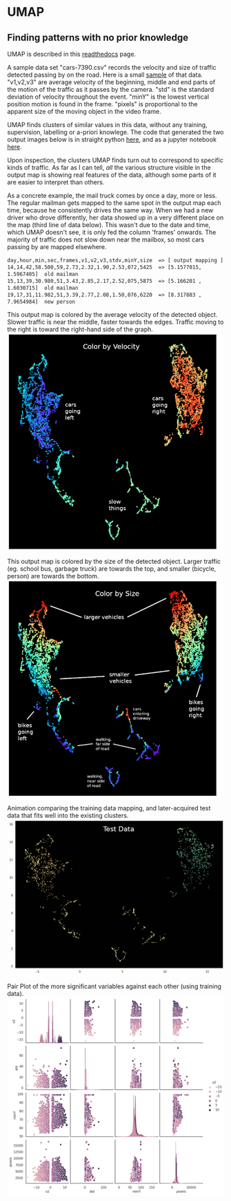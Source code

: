 # UMAP
## Finding patterns with no prior knowledge

UMAP is described in this [readthedocs](https://umap-learn.readthedocs.io/en/latest/parameters.html) page.

A sample data set "cars-7390.csv" records the velocity and size of traffic detected passing by on the road.
Here is a small [sample](https://github.com/jbeale1/UMAP/blob/main/cars_sample.csv) of that data.  "v1,v2,v3" are average velocity of the beginning, middle and end parts of the motion of the traffic as it passes by the camera. "std" is the standard deviation of velocity throughout the event. "minY" is the lowest vertical position motion is found in the frame. "pixels" is proportional to the apparent size of the moving object in the video frame.

UMAP finds clusters of similar values in this data, without any training, supervision, labelling or a-priori knowlege. The code that generated the two output images below is in straight python
[here](https://github.com/jbeale1/UMAP/blob/main/umap-example1.py), and as a jupyter notebook [here](https://github.com/jbeale1/UMAP/blob/main/umap-example1.ipynb).

Upon inspection, the clusters UMAP finds turn out to correspond to specific kinds of traffic. As far as I can tell, _all_ the various structure visible in the output map is showing real features of the data, although some parts of it are easier to interpret than others.

As a concrete example, the mail truck comes by once a day, more or less. The regular mailman gets mapped to the same spot in the output map each time, because he consistently drives the same way. When we had a new driver who drove differently, her data showed up in a very different place on the map (third line of data below). This wasn't due to the date and time, which UMAP doesn't see, it is only fed the column 'frames' onwards. The majority of traffic does not slow down near the mailbox, so most cars passing by are mapped elsewhere.
```
day,hour,min,sec,frames,v1,v2,v3,stdv,minY,size  => [ output mapping ]
14,14,42,58.500,59,2.73,2.32,1.90,2.53,072,5425  => [5.1577015, 1.5967405]  old mailman
15,13,39,30.980,51,3.43,2.85,2.17,2.52,075,5875  => [5.166201 , 1.6030715]  old mailman
19,17,31,11.982,51,3.39,2.77,2.08,1.50,076,6220  => [8.317883 , 7.9654984]  new person
```

This output map is colored by the average velocity of the detected object. Slower traffic is near the middle, faster towards the edges. Traffic moving to the right is toward the right-hand side of the graph.
![UMAP plot colored by speed](https://github.com/jbeale1/UMAP/blob/main/pics/car-data-Oct17-ColorV2-annotated.png?raw=true)

This output map is colored by the size of the detected object. Larger traffic (eg. school bus, garbage truck) are towards the top, and smaller (bicycle, person) are towards the bottom.
![UMAP plot colored by size](https://github.com/jbeale1/UMAP/blob/main/pics/car-data-Oct17-ColorSize-annotated.png?raw=true)

Animation comparing the training data mapping, and later-acquired test data that fits well into the existing clusters.
![comparision of train and test mappings](https://github.com/jbeale1/UMAP/blob/main/pics/CompareTrainTest.gif?raw=true)

Pair Plot of the more significant variables against each other (using training data).
![pair plot](https://github.com/jbeale1/UMAP/blob/main/pics/cars-pair-plot.png?raw=true)

